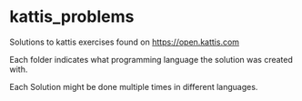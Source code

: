 # kattis_problems


Solutions to kattis exercises found on https://open.kattis.com


Each folder indicates what programming language the solution was created with.


Each Solution might be done multiple times in different languages.
